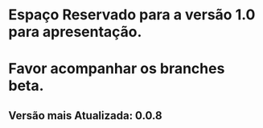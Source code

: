 # Espaço Reservado para a versão 1.0 para apresentação.
# Favor acompanhar os branches beta.
## Versão mais Atualizada: 0.0.8

